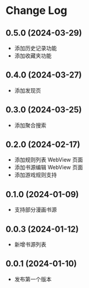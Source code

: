 # Change Log

## 0.5.0 (2024-03-29)

- 添加历史记录功能
- 添加收藏夹功能

## 0.4.0 (2024-03-27)

- 添加发现页

## 0.3.0 (2024-03-25)

- 添加聚合搜索

## 0.2.0 (2024-02-17)

- 添加规则列表 WebView 页面
- 添加书源编辑 WebView 页面
- 添加游戏规则支持

## 0.1.0 (2024-01-09)

- 支持部分漫画书源

## 0.0.3 (2024-01-12)

- 新增书源列表

## 0.0.1 (2024-01-10)

- 发布第一个版本
